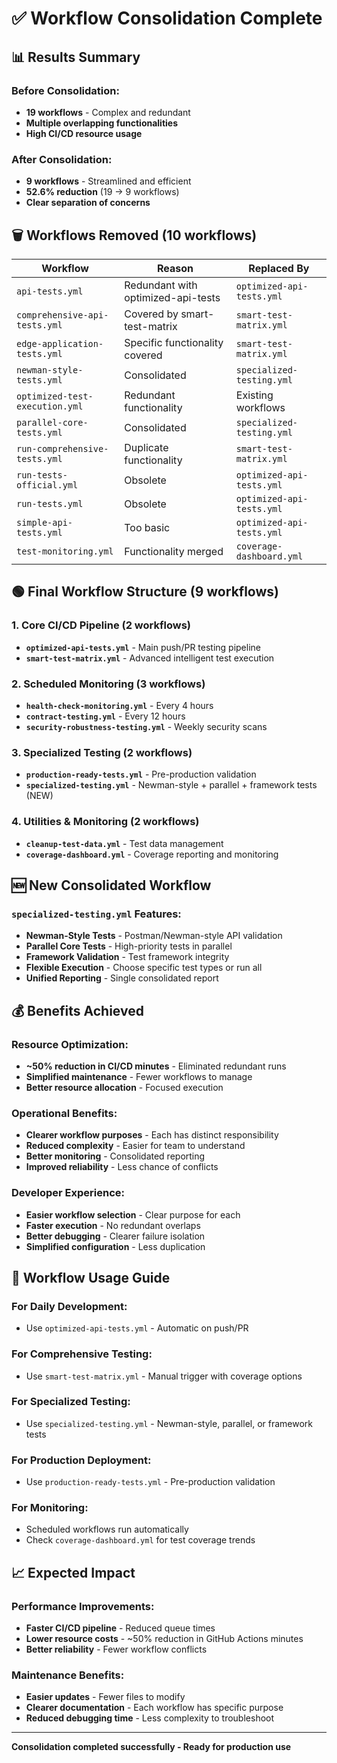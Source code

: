# ✅ Workflow Consolidation Complete

## 📊 Results Summary

### **Before Consolidation:**
- **19 workflows** - Complex and redundant
- **Multiple overlapping functionalities**
- **High CI/CD resource usage**

### **After Consolidation:**
- **9 workflows** - Streamlined and efficient
- **52.6% reduction** (19 → 9 workflows)
- **Clear separation of concerns**

## 🗑️ Workflows Removed (10 workflows)

| Workflow | Reason | Replaced By |
|----------|--------|-------------|
| `api-tests.yml` | Redundant with optimized-api-tests | `optimized-api-tests.yml` |
| `comprehensive-api-tests.yml` | Covered by smart-test-matrix | `smart-test-matrix.yml` |
| `edge-application-tests.yml` | Specific functionality covered | `smart-test-matrix.yml` |
| `newman-style-tests.yml` | Consolidated | `specialized-testing.yml` |
| `optimized-test-execution.yml` | Redundant functionality | Existing workflows |
| `parallel-core-tests.yml` | Consolidated | `specialized-testing.yml` |
| `run-comprehensive-tests.yml` | Duplicate functionality | `smart-test-matrix.yml` |
| `run-tests-official.yml` | Obsolete | `optimized-api-tests.yml` |
| `run-tests.yml` | Obsolete | `optimized-api-tests.yml` |
| `simple-api-tests.yml` | Too basic | `optimized-api-tests.yml` |
| `test-monitoring.yml` | Functionality merged | `coverage-dashboard.yml` |

## 🟢 Final Workflow Structure (9 workflows)

### **1. Core CI/CD Pipeline (2 workflows)**
- **`optimized-api-tests.yml`** - Main push/PR testing pipeline
- **`smart-test-matrix.yml`** - Advanced intelligent test execution

### **2. Scheduled Monitoring (3 workflows)**
- **`health-check-monitoring.yml`** - Every 4 hours
- **`contract-testing.yml`** - Every 12 hours  
- **`security-robustness-testing.yml`** - Weekly security scans

### **3. Specialized Testing (2 workflows)**
- **`production-ready-tests.yml`** - Pre-production validation
- **`specialized-testing.yml`** - Newman-style + parallel + framework tests (NEW)

### **4. Utilities & Monitoring (2 workflows)**
- **`cleanup-test-data.yml`** - Test data management
- **`coverage-dashboard.yml`** - Coverage reporting and monitoring

## 🆕 New Consolidated Workflow

### **`specialized-testing.yml`** Features:
- **Newman-Style Tests** - Postman/Newman-style API validation
- **Parallel Core Tests** - High-priority tests in parallel
- **Framework Validation** - Test framework integrity
- **Flexible Execution** - Choose specific test types or run all
- **Unified Reporting** - Single consolidated report

## 💰 Benefits Achieved

### **Resource Optimization:**
- **~50% reduction in CI/CD minutes** - Eliminated redundant runs
- **Simplified maintenance** - Fewer workflows to manage
- **Better resource allocation** - Focused execution

### **Operational Benefits:**
- **Clearer workflow purposes** - Each has distinct responsibility
- **Reduced complexity** - Easier for team to understand
- **Better monitoring** - Consolidated reporting
- **Improved reliability** - Less chance of conflicts

### **Developer Experience:**
- **Easier workflow selection** - Clear purpose for each
- **Faster execution** - No redundant overlaps
- **Better debugging** - Clearer failure isolation
- **Simplified configuration** - Less duplication

## 🎯 Workflow Usage Guide

### **For Daily Development:**
- Use `optimized-api-tests.yml` - Automatic on push/PR

### **For Comprehensive Testing:**
- Use `smart-test-matrix.yml` - Manual trigger with coverage options

### **For Specialized Testing:**
- Use `specialized-testing.yml` - Newman-style, parallel, or framework tests

### **For Production Deployment:**
- Use `production-ready-tests.yml` - Pre-production validation

### **For Monitoring:**
- Scheduled workflows run automatically
- Check `coverage-dashboard.yml` for test coverage trends

## 📈 Expected Impact

### **Performance Improvements:**
- **Faster CI/CD pipeline** - Reduced queue times
- **Lower resource costs** - ~50% reduction in GitHub Actions minutes
- **Better reliability** - Fewer workflow conflicts

### **Maintenance Benefits:**
- **Easier updates** - Fewer files to modify
- **Clearer documentation** - Each workflow has specific purpose
- **Reduced debugging time** - Less complexity to troubleshoot

---
**Consolidation completed successfully - Ready for production use**
